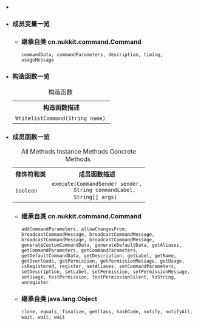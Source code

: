 <div class="summary">
<ul class="blockList">
<li class="blockList">

<li class="blockList"><a name="field.summary">
<!--   -->
</a>
<h3>成员变量一览</h3>
<ul class="blockList">
<li class="blockList"><a name="fields.inherited.from.class.cn.nukkit.command.Command">
<!--   -->
</a>
<h3>继承自类 cn.nukkit.command.<a  title="class in cn.nukkit.command">Command</a></h3>
<code><a >commandData</a>, <a >commandParameters</a>, <a >description</a>, <a >timing</a>, <a >usageMessage</a></code></li>
</ul>
</li>
</ul>
<!-- ======== CONSTRUCTOR SUMMARY ======== -->
<ul class="blockList">
<li class="blockList"><a name="constructor.summary">
<!--   -->
</a>
<h3>构造函数一览</h3>
<table class="memberSummary" border="0" cellpadding="3" cellspacing="0" summary="Constructor Summary table, listing constructors, and an explanation">
<caption><span>构造函数</span><span class="tabEnd"> </span></caption>
<tr>
<th>构造函数描述</th>
</tr>
<tr class="altColor">
<td class="colOne"><code><span class="memberNameLink"><a >WhitelistCommand</a></span>(<a  title="class or interface in java.lang">String</a> name)</code> </td>
</tr>
</table>
</li>
</ul>
<!-- ========== METHOD SUMMARY =========== -->
<ul class="blockList">
<li class="blockList"><a name="method.summary">
<!--   -->
</a>
<h3>成员函数一览</h3>
<table class="memberSummary" border="0" cellpadding="3" cellspacing="0" summary="Method Summary table, listing methods, and an explanation">
<caption><span id="t0" class="activeTableTab"><span>All Methods</span><span class="tabEnd"> </span></span><span id="t2" class="tableTab"><span><a >Instance Methods</a></span><span class="tabEnd"> </span></span><span id="t4" class="tableTab"><span><a >Concrete Methods</a></span><span class="tabEnd"> </span></span></caption>
<tr>
<th>修饰符和类</th>
<th>成员函数描述</th>
</tr>
<tr id="i0" class="altColor">
<td class="colFirst"><code>boolean</code></td>
<td class="colLast"><code><span class="memberNameLink"><a >execute</a></span>(<a  title="interface in cn.nukkit.command">CommandSender</a> sender,
       <a  title="class or interface in java.lang">String</a> commandLabel,
       <a  title="class or interface in java.lang">String</a>[] args)</code> </td>
</tr>
</table>
<ul class="blockList">
<li class="blockList"><a name="methods.inherited.from.class.cn.nukkit.command.Command">
<!--   -->
</a>
<h3>继承自类 cn.nukkit.command.<a  title="class in cn.nukkit.command">Command</a></h3>
<code><a >addCommandParameters</a>, <a >allowChangesFrom</a>, <a >broadcastCommandMessage</a>, <a >broadcastCommandMessage</a>, <a >broadcastCommandMessage</a>, <a >broadcastCommandMessage</a>, <a >generateCustomCommandData</a>, <a >generateDefaultData</a>, <a >getAliases</a>, <a >getCommandParameters</a>, <a >getCommandParameters</a>, <a >getDefaultCommandData</a>, <a >getDescription</a>, <a >getLabel</a>, <a >getName</a>, <a >getOverloads</a>, <a >getPermission</a>, <a >getPermissionMessage</a>, <a >getUsage</a>, <a >isRegistered</a>, <a >register</a>, <a >setAliases</a>, <a >setCommandParameters</a>, <a >setDescription</a>, <a >setLabel</a>, <a >setPermission</a>, <a >setPermissionMessage</a>, <a >setUsage</a>, <a >testPermission</a>, <a >testPermissionSilent</a>, <a >toString</a>, <a >unregister</a></code></li>
</ul>
<ul class="blockList">
<li class="blockList"><a name="methods.inherited.from.class.java.lang.Object">
<!--   -->
</a>
<h3>继承自类 java.lang.<a  title="class or interface in java.lang">Object</a></h3>
<code><a  title="class or interface in java.lang">clone</a>, <a  title="class or interface in java.lang">equals</a>, <a  title="class or interface in java.lang">finalize</a>, <a  title="class or interface in java.lang">getClass</a>, <a  title="class or interface in java.lang">hashCode</a>, <a  title="class or interface in java.lang">notify</a>, <a  title="class or interface in java.lang">notifyAll</a>, <a  title="class or interface in java.lang">wait</a>, <a  title="class or interface in java.lang">wait</a>, <a  title="class or interface in java.lang">wait</a></code></li>
</ul>
</li>
</ul>
</li>
</ul>
</div>
